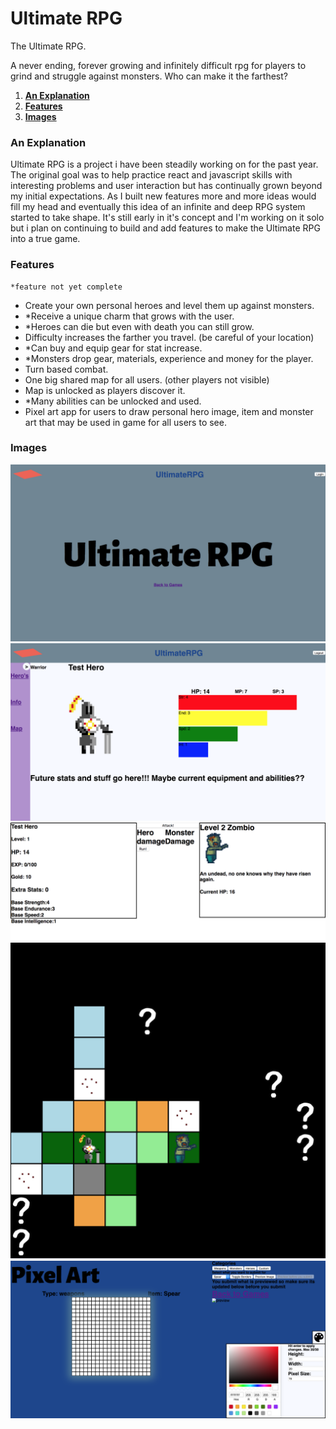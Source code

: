 # __Ultimate RPG__

The Ultimate RPG.

A never ending, forever growing and infinitely difficult rpg for players to grind and struggle against monsters. Who can make it the farthest?

1. **[An Explanation](#An-Explanation)**
2. **[Features](#Features)**
3. **[Images](#Images)**

### An Explanation

Ultimate RPG is a project i have been steadily working on for the past year. The original goal was to help practice react and javascript skills with 
interesting problems and user interaction but has continually grown beyond my initial expectations. As I built new features more and more ideas would
fill my head and eventually this idea of an infinite and deep RPG system started to take shape. It's still early in it's concept and I'm working on it
solo but i plan on continuing to build and add features to make the Ultimate RPG into a true game. 

### Features
	*feature not yet complete

* Create your own personal heroes and level them up against monsters.
* *Receive a unique charm that grows with the user.
* *Heroes can die but even with death you can still grow.
* Difficulty increases the farther you travel. (be careful of your location)
* *Can buy and equip gear for stat increase.
* *Monsters drop gear, materials, experience and money for the player.
* Turn based combat.
* One big shared map for all users. (other players not visible)
* Map is unlocked as players discover it. 
* *Many abilities can be unlocked and used.
* Pixel art app for users to draw personal hero image, item and monster art that may be used in game for all users to see.

### Images
  <img src='images/Startscreen.png' width=600>
  <img src='images/Infopage.png' width=600>
  <img src='images/Battlesystem.png' width=600>
  <img src='images/Map.png' width=600>
  <img src='images/Pixelart.png' width=600>